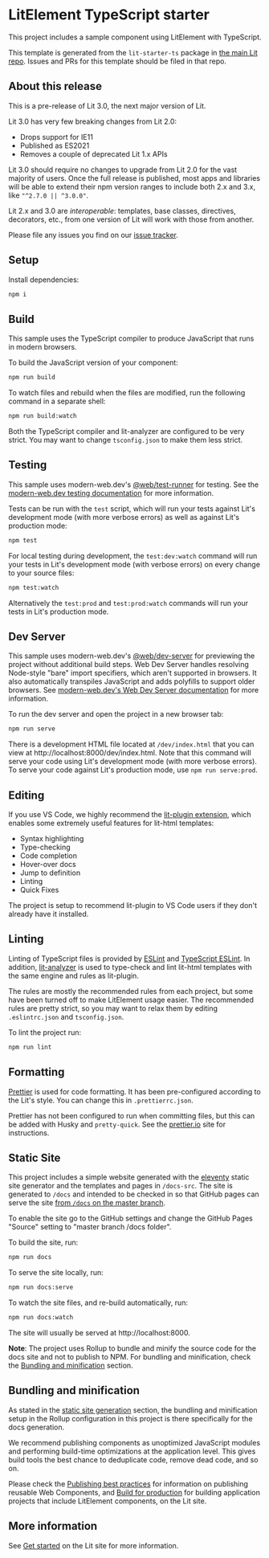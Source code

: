 # LitElement TypeScript starter

This project includes a sample component using LitElement with TypeScript.

This template is generated from the `lit-starter-ts` package in [the main Lit
repo](https://github.com/lit/lit). Issues and PRs for this template should be
filed in that repo.

## About this release

This is a pre-release of Lit 3.0, the next major version of Lit.

Lit 3.0 has very few breaking changes from Lit 2.0:

- Drops support for IE11
- Published as ES2021
- Removes a couple of deprecated Lit 1.x APIs

Lit 3.0 should require no changes to upgrade from Lit 2.0 for the vast majority of users. Once the full release is published, most apps and libraries will be able to extend their npm version ranges to include both 2.x and 3.x, like `"^2.7.0 || ^3.0.0"`.

Lit 2.x and 3.0 are _interoperable_: templates, base classes, directives, decorators, etc., from one version of Lit will work with those from another.

Please file any issues you find on our [issue tracker](https://github.com/lit/lit/issues).

## Setup

Install dependencies:

```bash
npm i
```

## Build

This sample uses the TypeScript compiler to produce JavaScript that runs in modern browsers.

To build the JavaScript version of your component:

```bash
npm run build
```

To watch files and rebuild when the files are modified, run the following command in a separate shell:

```bash
npm run build:watch
```

Both the TypeScript compiler and lit-analyzer are configured to be very strict. You may want to change `tsconfig.json` to make them less strict.

## Testing

This sample uses modern-web.dev's
[@web/test-runner](https://www.npmjs.com/package/@web/test-runner) for testing. See the
[modern-web.dev testing documentation](https://modern-web.dev/docs/test-runner/overview) for
more information.

Tests can be run with the `test` script, which will run your tests against Lit's development mode (with more verbose errors) as well as against Lit's production mode:

```bash
npm test
```

For local testing during development, the `test:dev:watch` command will run your tests in Lit's development mode (with verbose errors) on every change to your source files:

```bash
npm test:watch
```

Alternatively the `test:prod` and `test:prod:watch` commands will run your tests in Lit's production mode.

## Dev Server

This sample uses modern-web.dev's [@web/dev-server](https://www.npmjs.com/package/@web/dev-server) for previewing the project without additional build steps. Web Dev Server handles resolving Node-style "bare" import specifiers, which aren't supported in browsers. It also automatically transpiles JavaScript and adds polyfills to support older browsers. See [modern-web.dev's Web Dev Server documentation](https://modern-web.dev/docs/dev-server/overview/) for more information.

To run the dev server and open the project in a new browser tab:

```bash
npm run serve
```

There is a development HTML file located at `/dev/index.html` that you can view at http://localhost:8000/dev/index.html. Note that this command will serve your code using Lit's development mode (with more verbose errors). To serve your code against Lit's production mode, use `npm run serve:prod`.

## Editing

If you use VS Code, we highly recommend the [lit-plugin extension](https://marketplace.visualstudio.com/items?itemName=runem.lit-plugin), which enables some extremely useful features for lit-html templates:

- Syntax highlighting
- Type-checking
- Code completion
- Hover-over docs
- Jump to definition
- Linting
- Quick Fixes

The project is setup to recommend lit-plugin to VS Code users if they don't already have it installed.

## Linting

Linting of TypeScript files is provided by [ESLint](eslint.org) and [TypeScript ESLint](https://github.com/typescript-eslint/typescript-eslint). In addition, [lit-analyzer](https://www.npmjs.com/package/lit-analyzer) is used to type-check and lint lit-html templates with the same engine and rules as lit-plugin.

The rules are mostly the recommended rules from each project, but some have been turned off to make LitElement usage easier. The recommended rules are pretty strict, so you may want to relax them by editing `.eslintrc.json` and `tsconfig.json`.

To lint the project run:

```bash
npm run lint
```

## Formatting

[Prettier](https://prettier.io/) is used for code formatting. It has been pre-configured according to the Lit's style. You can change this in `.prettierrc.json`.

Prettier has not been configured to run when committing files, but this can be added with Husky and `pretty-quick`. See the [prettier.io](https://prettier.io/) site for instructions.

## Static Site

This project includes a simple website generated with the [eleventy](https://11ty.dev) static site generator and the templates and pages in `/docs-src`. The site is generated to `/docs` and intended to be checked in so that GitHub pages can serve the site [from `/docs` on the master branch](https://help.github.com/en/github/working-with-github-pages/configuring-a-publishing-source-for-your-github-pages-site).

To enable the site go to the GitHub settings and change the GitHub Pages &quot;Source&quot; setting to &quot;master branch /docs folder&quot;.</p>

To build the site, run:

```bash
npm run docs
```

To serve the site locally, run:

```bash
npm run docs:serve
```

To watch the site files, and re-build automatically, run:

```bash
npm run docs:watch
```

The site will usually be served at http://localhost:8000.

**Note**: The project uses Rollup to bundle and minify the source code for the docs site and not to publish to NPM. For bundling and minification, check the [Bundling and minification](#bundling-and-minification) section.

## Bundling and minification

As stated in the [static site generation](#static-site) section, the bundling and minification setup in the Rollup configuration in this project is there specifically for the docs generation.

We recommend publishing components as unoptimized JavaScript modules and performing build-time optimizations at the application level. This gives build tools the best chance to deduplicate code, remove dead code, and so on.

Please check the [Publishing best practices](https://lit.dev/docs/tools/publishing/#publishing-best-practices) for information on publishing reusable Web Components, and [Build for production](https://lit.dev/docs/tools/production/) for building application projects that include LitElement components, on the Lit site.

## More information

See [Get started](https://lit.dev/docs/getting-started/) on the Lit site for more information.
